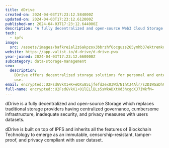 ```yaml
---
title: dDrive
created-on: 2024-04-03T17:23:12.584000Z
updated-on: 2024-04-03T17:23:12.612000Z
published-on: 2024-04-03T17:23:12.644000Z
description: "A fully decentralized and open-source Web3 Cloud Storage solution."
tech:
  - ipfs
image:
  src: /assets/images/bafkreial2z6akpzox3bbrzhf6ocguzs265ymhb37ektremkdigdexo25vu.png
website: https://app.valist.io/d-drive/d-drive-pwa
year-joined: 2024-04-03T17:23:12.660000Z
subcategory: data-storage-management
seo:
  description:
    DDrive offers decentralized storage solutions for personal and enterprise
    use.
email: encrypted::U2FsdGVkX1+K+eOXu85Ljfefd2ex03Wd/N1htJ4Alr/s2DIWGaDh9dBFa2J610id
full-name: encrypted::U2FsdGVkX1+O1lELlBLs5sWkADXtXd3hcgdXJ7iWkfM=
---
```


dDrive is a fully decentralized and open-source Storage which replaces traditional storage providers having centralized governance, cumbersome infrastructure, inadequate security, and privacy measures with users datasets.

dDrive is built on top of IPFS and inherits all the features of Blockchain Technology to emerge as an immutable, censorship-resistant, tamper-proof, and privacy compliant with user dataset.
